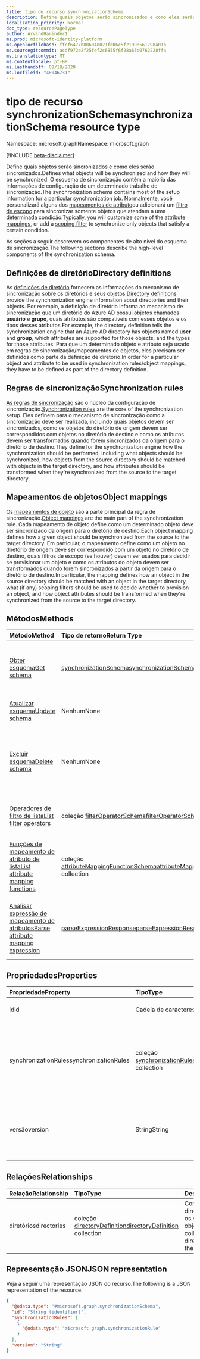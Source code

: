 ```yaml
---
title: tipo de recurso synchronizationSchema
description: Define quais objetos serão sincronizados e como eles serão sincronizados.
localization_priority: Normal
doc_type: resourcePageType
author: ArvindHarinder1
ms.prod: microsoft-identity-platform
ms.openlocfilehash: ffcf6477b806048021fd06c5f21998561798a01b
ms.sourcegitcommit: acdf972e2f25fef2c6855f6f28a63c0762228ffa
ms.translationtype: MT
ms.contentlocale: pt-BR
ms.lasthandoff: 09/18/2020
ms.locfileid: "48046731"
---
```

# <a name="synchronizationschema-resource-type"></a><span data-ttu-id="e18cf-103">tipo de recurso synchronizationSchema</span><span class="sxs-lookup"><span data-stu-id="e18cf-103">synchronizationSchema resource type</span></span>

<span data-ttu-id="e18cf-104">Namespace: microsoft.graph</span><span class="sxs-lookup"><span data-stu-id="e18cf-104">Namespace: microsoft.graph</span></span>

[!INCLUDE [beta-disclaimer](../../includes/beta-disclaimer.md)]

<span data-ttu-id="e18cf-105">Define quais objetos serão sincronizados e como eles serão sincronizados.</span><span class="sxs-lookup"><span data-stu-id="e18cf-105">Defines what objects will be synchronized and how they will be synchronized.</span></span> <span data-ttu-id="e18cf-106">O esquema de sincronização contém a maioria das informações de configuração de um determinado trabalho de sincronização.</span><span class="sxs-lookup"><span data-stu-id="e18cf-106">The synchronization schema contains most of the setup information for a particular synchronization job.</span></span> <span data-ttu-id="e18cf-107">Normalmente, você personalizará alguns dos [mapeamentos de atributo](synchronization-attributemapping.md)ou adicionará um [filtro de escopo](synchronization-filter.md) para sincronizar somente objetos que atendam a uma determinada condição.</span><span class="sxs-lookup"><span data-stu-id="e18cf-107">Typically, you will customize some of the [attribute mappings](synchronization-attributemapping.md), or add a [scoping filter](synchronization-filter.md) to synchronize only objects that satisfy a certain condition.</span></span>

<span data-ttu-id="e18cf-108">As seções a seguir descrevem os componentes de alto nível do esquema de sincronização.</span><span class="sxs-lookup"><span data-stu-id="e18cf-108">The following sections describe the high-level components of the synchronization schema.</span></span>

## <a name="directory-definitions"></a><span data-ttu-id="e18cf-109">Definições de diretório</span><span class="sxs-lookup"><span data-stu-id="e18cf-109">Directory definitions</span></span>

<span data-ttu-id="e18cf-110">As [definições de diretório](synchronization-directorydefinition.md) fornecem as informações do mecanismo de sincronização sobre os diretórios e seus objetos.</span><span class="sxs-lookup"><span data-stu-id="e18cf-110">[Directory definitions](synchronization-directorydefinition.md) provide the synchronization engine information about directories and their objects.</span></span> <span data-ttu-id="e18cf-111">Por exemplo, a definição de diretório informa ao mecanismo de sincronização que um diretório do Azure AD possui objetos chamados **usuário** e **grupo**, quais atributos são compatíveis com esses objetos e os tipos desses atributos.</span><span class="sxs-lookup"><span data-stu-id="e18cf-111">For example, the directory definition tells the synchronization engine that an Azure AD directory has objects named **user** and **group**, which attributes are supported for those objects, and the types for those attributes.</span></span> <span data-ttu-id="e18cf-112">Para que um determinado objeto e atributo seja usado em regras de sincronização/mapeamentos de objetos, eles precisam ser definidos como parte da definição de diretório.</span><span class="sxs-lookup"><span data-stu-id="e18cf-112">In order for a particular object and attribute to be used in synchronization rules/object mappings, they have to be defined as part of the directory definition.</span></span>

## <a name="synchronization-rules"></a><span data-ttu-id="e18cf-113">Regras de sincronização</span><span class="sxs-lookup"><span data-stu-id="e18cf-113">Synchronization rules</span></span>

<span data-ttu-id="e18cf-114">[As regras de sincronização](synchronization-synchronizationrule.md) são o núcleo da configuração de sincronização.</span><span class="sxs-lookup"><span data-stu-id="e18cf-114">[Synchronization rules](synchronization-synchronizationrule.md) are the core of the synchronization setup.</span></span> <span data-ttu-id="e18cf-115">Eles definem para o mecanismo de sincronização como a sincronização deve ser realizada, incluindo quais objetos devem ser sincronizados, como os objetos do diretório de origem devem ser correspondidos com objetos no diretório de destino e como os atributos devem ser transformados quando forem sincronizados da origem para o diretório de destino.</span><span class="sxs-lookup"><span data-stu-id="e18cf-115">They define for the synchronization engine how the synchronization should be performed, including what objects should be synchronized, how objects from the source directory should be matched with objects in the target directory, and how attributes should be transformed when they're synchronized from the source to the target directory.</span></span>

## <a name="object-mappings"></a><span data-ttu-id="e18cf-116">Mapeamentos de objetos</span><span class="sxs-lookup"><span data-stu-id="e18cf-116">Object mappings</span></span>

<span data-ttu-id="e18cf-117">Os [mapeamentos de objeto](synchronization-objectmapping.md) são a parte principal da regra de sincronização.</span><span class="sxs-lookup"><span data-stu-id="e18cf-117">[Object mappings](synchronization-objectmapping.md) are the main part of the synchronization rule.</span></span> <span data-ttu-id="e18cf-118">Cada mapeamento de objeto define como um determinado objeto deve ser sincronizado da origem para o diretório de destino.</span><span class="sxs-lookup"><span data-stu-id="e18cf-118">Each object mapping defines how a given object should be synchronized from the source to the target directory.</span></span> <span data-ttu-id="e18cf-119">Em particular, o mapeamento define como um objeto no diretório de origem deve ser correspondido com um objeto no diretório de destino, quais filtros de escopo (se houver) devem ser usados para decidir se provisionar um objeto e como os atributos do objeto devem ser transformados quando forem sincronizados a partir da origem para o diretório de destino.</span><span class="sxs-lookup"><span data-stu-id="e18cf-119">In particular, the mapping defines how an object in the source directory should be matched with an object in the target directory, what (if any) scoping filters should be used to decide whether to provision an object, and how object attributes should be transformed when they're synchronized from the source to the target directory.</span></span>

## <a name="methods"></a><span data-ttu-id="e18cf-120">Métodos</span><span class="sxs-lookup"><span data-stu-id="e18cf-120">Methods</span></span>

| <span data-ttu-id="e18cf-121">Método</span><span class="sxs-lookup"><span data-stu-id="e18cf-121">Method</span></span>                                                                                                | <span data-ttu-id="e18cf-122">Tipo de retorno</span><span class="sxs-lookup"><span data-stu-id="e18cf-122">Return Type</span></span>                                                                                                 | <span data-ttu-id="e18cf-123">Descrição</span><span class="sxs-lookup"><span data-stu-id="e18cf-123">Description</span></span>                                                                                                                |
|:------------------------------------------------------------------------------------------------------|:------------------------------------------------------------------------------------------------------------|:---------------------------------------------------------------------------------------------------------------------------|
| [<span data-ttu-id="e18cf-124">Obter esquema</span><span class="sxs-lookup"><span data-stu-id="e18cf-124">Get schema</span></span>](../api/synchronization-synchronizationschema-get.md)                                     | [<span data-ttu-id="e18cf-125">synchronizationSchema</span><span class="sxs-lookup"><span data-stu-id="e18cf-125">synchronizationSchema</span></span>](synchronization-synchronizationschema.md)                                           | <span data-ttu-id="e18cf-126">Leia as propriedades e as relações do objeto **synchronizationSchema** .</span><span class="sxs-lookup"><span data-stu-id="e18cf-126">Read properties and relationships of the **synchronizationSchema** object.</span></span>                                                 |
| [<span data-ttu-id="e18cf-127">Atualizar esquema</span><span class="sxs-lookup"><span data-stu-id="e18cf-127">Update schema</span></span>](../api/synchronization-synchronizationschema-update.md)                               | <span data-ttu-id="e18cf-128">Nenhum</span><span class="sxs-lookup"><span data-stu-id="e18cf-128">None</span></span>                                                                                                        | <span data-ttu-id="e18cf-129">Atualize o esquema de sincronização.</span><span class="sxs-lookup"><span data-stu-id="e18cf-129">Update the synchronization schema.</span></span>                                                                                         |
| [<span data-ttu-id="e18cf-130">Excluir esquema</span><span class="sxs-lookup"><span data-stu-id="e18cf-130">Delete schema</span></span>](../api/synchronization-synchronizationschema-delete.md)                               | <span data-ttu-id="e18cf-131">Nenhum</span><span class="sxs-lookup"><span data-stu-id="e18cf-131">None</span></span>                                                                                                        | <span data-ttu-id="e18cf-132">Exclua o esquema personalizado, redefinindo o esquema para a configuração padrão.</span><span class="sxs-lookup"><span data-stu-id="e18cf-132">Delete the customized schema, resetting the schema to the default configuration.</span></span>                                           |
| [<span data-ttu-id="e18cf-133">Operadores de filtro de lista</span><span class="sxs-lookup"><span data-stu-id="e18cf-133">List filter operators</span></span>](../api/synchronization-synchronizationschema-filteroperators.md)              | <span data-ttu-id="e18cf-134">coleção [filterOperatorSchema](../resources/synchronization-filteroperatorschema.md)</span><span class="sxs-lookup"><span data-stu-id="e18cf-134">[filterOperatorSchema](../resources/synchronization-filteroperatorschema.md) collection</span></span>                      | <span data-ttu-id="e18cf-135">Liste todos os operadores com suporte nos filtros de escopo.</span><span class="sxs-lookup"><span data-stu-id="e18cf-135">List all operators supported in the scoping filters.</span></span>                                                                       |
| [<span data-ttu-id="e18cf-136">Funções de mapeamento de atributo de lista</span><span class="sxs-lookup"><span data-stu-id="e18cf-136">List attribute mapping functions</span></span>](../api/synchronization-synchronizationschema-functions.md)         | <span data-ttu-id="e18cf-137">coleção [attributeMappingFunctionSchema](../resources/synchronization-attributemappingfunctionschema.md)</span><span class="sxs-lookup"><span data-stu-id="e18cf-137">[attributeMappingFunctionSchema](../resources/synchronization-attributemappingfunctionschema.md) collection</span></span> | <span data-ttu-id="e18cf-138">Listar todas as funções suportadas nas expressões de mapeamento de atributos.</span><span class="sxs-lookup"><span data-stu-id="e18cf-138">List all functions supported in the attribute mapping expressions.</span></span>                                                         |
| [<span data-ttu-id="e18cf-139">Analisar expressão de mapeamento de atributos</span><span class="sxs-lookup"><span data-stu-id="e18cf-139">Parse attribute mapping expression</span></span>](../api/synchronization-synchronizationschema-parseexpression.md) | [<span data-ttu-id="e18cf-140">parseExpressionResponse</span><span class="sxs-lookup"><span data-stu-id="e18cf-140">parseExpressionResponse</span></span>](synchronization-parseexpressionresponse.md)                                       | <span data-ttu-id="e18cf-141">Analisar uma expressão de cadeia de caracteres em um objeto [attributeMappingSource](../resources/synchronization-attributemappingsource.md) .</span><span class="sxs-lookup"><span data-stu-id="e18cf-141">Parse a string expression into an [attributeMappingSource](../resources/synchronization-attributemappingsource.md) object.</span></span> |


## <a name="properties"></a><span data-ttu-id="e18cf-142">Propriedades</span><span class="sxs-lookup"><span data-stu-id="e18cf-142">Properties</span></span>

| <span data-ttu-id="e18cf-143">Propriedade</span><span class="sxs-lookup"><span data-stu-id="e18cf-143">Property</span></span>      | <span data-ttu-id="e18cf-144">Tipo</span><span class="sxs-lookup"><span data-stu-id="e18cf-144">Type</span></span>      | <span data-ttu-id="e18cf-145">Descrição</span><span class="sxs-lookup"><span data-stu-id="e18cf-145">Description</span></span>    |
|:--------------|:----------|:---------------|
|<span data-ttu-id="e18cf-146">id</span><span class="sxs-lookup"><span data-stu-id="e18cf-146">id</span></span>|<span data-ttu-id="e18cf-147">Cadeia de caracteres</span><span class="sxs-lookup"><span data-stu-id="e18cf-147">String</span></span>|<span data-ttu-id="e18cf-148">Identificador exclusivo do esquema.</span><span class="sxs-lookup"><span data-stu-id="e18cf-148">Unique identifier for the schema.</span></span>|
|<span data-ttu-id="e18cf-149">synchronizationRules</span><span class="sxs-lookup"><span data-stu-id="e18cf-149">synchronizationRules</span></span>   |<span data-ttu-id="e18cf-150">coleção [synchronizationRule](synchronization-synchronizationrule.md)</span><span class="sxs-lookup"><span data-stu-id="e18cf-150">[synchronizationRule](synchronization-synchronizationrule.md) collection</span></span>   |<span data-ttu-id="e18cf-151">Uma coleção de regras de sincronização configuradas para o [synchronizationJob](synchronization-synchronizationjob.md) ou [synchronizationtemplate](synchronization-synchronizationtemplate.md).</span><span class="sxs-lookup"><span data-stu-id="e18cf-151">A collection of synchronization rules configured for the [synchronizationJob](synchronization-synchronizationjob.md) or [synchronizationTemplate](synchronization-synchronizationtemplate.md).</span></span> |
|<span data-ttu-id="e18cf-152">versão</span><span class="sxs-lookup"><span data-stu-id="e18cf-152">version</span></span>                |<span data-ttu-id="e18cf-153">String</span><span class="sxs-lookup"><span data-stu-id="e18cf-153">String</span></span>                             |<span data-ttu-id="e18cf-154">A versão do esquema, atualizada automaticamente com cada alteração de esquema.</span><span class="sxs-lookup"><span data-stu-id="e18cf-154">The version of the schema, updated automatically with every schema change.</span></span>|


## <a name="relationships"></a><span data-ttu-id="e18cf-155">Relações</span><span class="sxs-lookup"><span data-stu-id="e18cf-155">Relationships</span></span>
|<span data-ttu-id="e18cf-156">Relação</span><span class="sxs-lookup"><span data-stu-id="e18cf-156">Relationship</span></span>|<span data-ttu-id="e18cf-157">Tipo</span><span class="sxs-lookup"><span data-stu-id="e18cf-157">Type</span></span>|<span data-ttu-id="e18cf-158">Descrição</span><span class="sxs-lookup"><span data-stu-id="e18cf-158">Description</span></span>|
|:---|:---|:---|
|<span data-ttu-id="e18cf-159">diretórios</span><span class="sxs-lookup"><span data-stu-id="e18cf-159">directories</span></span>|<span data-ttu-id="e18cf-160">coleção [directoryDefinition](../resources/synchronization-directorydefinition.md)</span><span class="sxs-lookup"><span data-stu-id="e18cf-160">[directoryDefinition](../resources/synchronization-directorydefinition.md) collection</span></span>|<span data-ttu-id="e18cf-161">Contém a coleção de diretórios e de todos os seus objetos.</span><span class="sxs-lookup"><span data-stu-id="e18cf-161">Contains the collection of directories and all of their objects.</span></span>|

## <a name="json-representation"></a><span data-ttu-id="e18cf-162">Representação JSON</span><span class="sxs-lookup"><span data-stu-id="e18cf-162">JSON representation</span></span>
<span data-ttu-id="e18cf-163">Veja a seguir uma representação JSON do recurso.</span><span class="sxs-lookup"><span data-stu-id="e18cf-163">The following is a JSON representation of the resource.</span></span>
<!-- {
  "blockType": "resource",
  "keyProperty": "id",
  "@odata.type": "microsoft.graph.synchronizationSchema",
  "baseType": "microsoft.graph.entity",
  "openType": false
}
-->
``` json
{
  "@odata.type": "#microsoft.graph.synchronizationSchema",
  "id": "String (identifier)",
  "synchronizationRules": [
    {
      "@odata.type": "microsoft.graph.synchronizationRule"
    }
  ],
  "version": "String"
}
```


